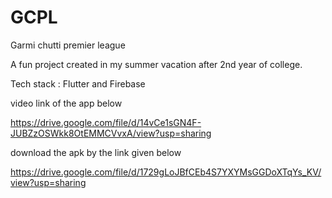 # GCPL
Garmi chutti premier league

A fun project created in my summer vacation after 2nd year of college.

Tech stack : Flutter and Firebase

video link of the app below 

https://drive.google.com/file/d/14vCe1sGN4F-JUBZzOSWkk8OtEMMCVvxA/view?usp=sharing

download the apk by the link given below

https://drive.google.com/file/d/1729gLoJBfCEb4S7YXYMsGGDoXTqYs_KV/view?usp=sharing
